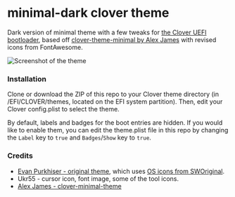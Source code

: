 # minimal-dark clover theme
Dark version of minimal theme with a few tweaks for [the Clover UEFI bootloader](http://sourceforge.net/projects/cloverefiboot), based off [clover-theme-minimal by Alex James](https://github.com/al3xtjames/clover-theme-minimal) with revised icons from FontAwesome.

![Screenshot of the theme](https://i.imgur.com/JcTDtAe.png)

### Installation
Clone or download the ZIP of this repo to your Clover theme directory (in /EFI/CLOVER/themes, located on the EFI system partition).
Then, edit your Clover config.plist to select the theme.

By default, labels and badges for the boot entries are hidden. If you would like to enable them, you can edit the theme.plist file in this repo by changing the `Label` key to `true` and `Badges`/`Show` key to `true`.

### Credits

- [Evan Purkhiser - original theme](https://github.com/EvanPurkhiser/rEFInd-minimal), which uses [OS icons from SWOriginal](https://www.deviantart.com/sworiginal/art/Lightness-for-burg-181461810). 
- Ukr55 - cursor icon, font image, some of the tool icons.
- [Alex James - clover-minimal-theme](https://github.com/al3xtjames/clover-theme-minimal)
